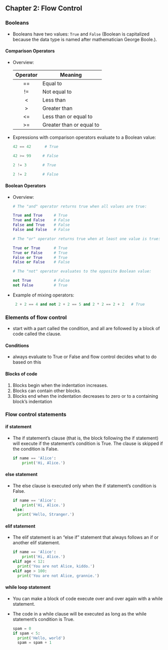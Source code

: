 ## Chapter 2: Flow Control

### Booleans

- Booleans have two values: `True` and `False` (Boolean is capitalized because the data type is named after mathematician George Boole.).

#### Comparison Operators

- Overview:

  | Operator | Meaning                  |
  | :------: | ------------------------ |
  |    ==    | Equal to                 |
  |    !=    | Not equal to             |
  |    <     | Less than                |
  |    >     | Greater than             |
  |    <=    | Less than or equal to    |
  |    >=    | Greater than or equal to |

- Expressions with comparison operators evaluate to a Boolean value:

  ```python
  42 == 42      # True

  42 >= 99     # False

  2 != 3       # True

  2 != 2       # False
  ```

#### Boolean Operators

- Overview:

  ```python
  # The "and" operator returns true when all values are true:

  True and True     # True
  True and False    # False
  False and True    # False
  False and False   # False

  # The "or" operator returns true when at least one value is true:
  
  True or True      # True
  True or False     # True
  False or True     # True
  False or False    # False

  # The "not" operator evaluates to the opposite Boolean value:
  
  not True          # False
  not False         # True

  ```

- Example of mixing operators:

  ```python
   2 + 2 == 4 and not 2 + 2 == 5 and 2 * 2 == 2 + 2   # True
  ```

### Elements of flow control

- start with a part called the condition, and all are followed by a block of code called the clause.

#### Conditions

- always evaluate to True or False and flow control decides what to do based on this

#### Blocks of code

 1. Blocks begin when the indentation increases.
 2. Blocks can contain other blocks.
 3. Blocks end when the indentation decreases to zero or to a containing block’s indentation

### Flow control statements

#### if statement

- The if statement’s clause (that is, the block following the if statement) will execute if the statement’s condition is True. The clause is skipped if the condition is False.

  ```python
  if name == 'Alice':
      print('Hi, Alice.')
  ```

#### else statement

- The else clause is executed only when the if statement’s condition is False.

  ```python
  if name == 'Alice':
      print('Hi, Alice.')
  else:
    print('Hello, Stranger.')
  ```

#### elif statement

- The elif statement is an “else if” statement that always follows an if or another elif statement.

  ```python
  if name == 'Alice':
      print('Hi, Alice.')
  elif age < 12:
    print('You are not Alice, kiddo.')
  elif age > 100:
    print('You are not Alice, grannie.')
  ```

#### while loop statement

- You can make a block of code execute over and over again with a while statement.
- The code in a while clause will be executed as long as the while statement’s condition is True.

  ```python
  spam = 0
  if spam < 5:
    print('Hello, world')
    spam = spam + 1
  ```
